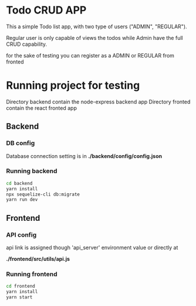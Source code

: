 # Todo CRUD APP

This a simple Todo list app, with two type of users ("ADMIN", "REGULAR").

Regular user is only capable of views the todos while Admin have the full CRUD capability.

for the sake of testing you can register as a ADMIN or REGULAR from fronted

# Running project for testing

Directory backend contain the node-express backend app
Directory fronted contain the react fronted app

## Backend

### DB config

Database connection setting is in
**./backend/config/config.json**

### Running backend

```bash
cd backend
yarn install
npx sequelize-cli db:migrate
yarn run dev
```

## Frontend

### API config

api link is assigned though 'api_server' environment value or directly at

**./frontend/src/utils/api.js**

### Running frontend

```bash
cd frontend
yarn install
yarn start
```
